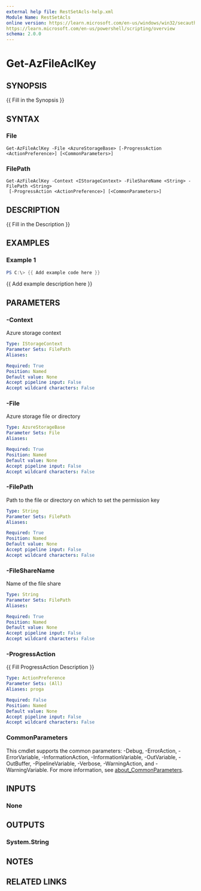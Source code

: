 ```yaml
---
external help file: RestSetAcls-help.xml
Module Name: RestSetAcls
online version: https://learn.microsoft.com/en-us/windows/win32/secauthz/security-descriptor-string-format
https://learn.microsoft.com/en-us/powershell/scripting/overview
schema: 2.0.0
---
```


# Get-AzFileAclKey

## SYNOPSIS
{{ Fill in the Synopsis }}

## SYNTAX

### File
```
Get-AzFileAclKey -File <AzureStorageBase> [-ProgressAction <ActionPreference>] [<CommonParameters>]
```

### FilePath
```
Get-AzFileAclKey -Context <IStorageContext> -FileShareName <String> -FilePath <String>
 [-ProgressAction <ActionPreference>] [<CommonParameters>]
```

## DESCRIPTION
{{ Fill in the Description }}

## EXAMPLES

### Example 1
```powershell
PS C:\> {{ Add example code here }}
```

{{ Add example description here }}

## PARAMETERS

### -Context
Azure storage context

```yaml
Type: IStorageContext
Parameter Sets: FilePath
Aliases:

Required: True
Position: Named
Default value: None
Accept pipeline input: False
Accept wildcard characters: False
```

### -File
Azure storage file or directory

```yaml
Type: AzureStorageBase
Parameter Sets: File
Aliases:

Required: True
Position: Named
Default value: None
Accept pipeline input: False
Accept wildcard characters: False
```

### -FilePath
Path to the file or directory on which to set the permission key

```yaml
Type: String
Parameter Sets: FilePath
Aliases:

Required: True
Position: Named
Default value: None
Accept pipeline input: False
Accept wildcard characters: False
```

### -FileShareName
Name of the file share

```yaml
Type: String
Parameter Sets: FilePath
Aliases:

Required: True
Position: Named
Default value: None
Accept pipeline input: False
Accept wildcard characters: False
```

### -ProgressAction
{{ Fill ProgressAction Description }}

```yaml
Type: ActionPreference
Parameter Sets: (All)
Aliases: proga

Required: False
Position: Named
Default value: None
Accept pipeline input: False
Accept wildcard characters: False
```

### CommonParameters
This cmdlet supports the common parameters: -Debug, -ErrorAction, -ErrorVariable, -InformationAction, -InformationVariable, -OutVariable, -OutBuffer, -PipelineVariable, -Verbose, -WarningAction, and -WarningVariable. For more information, see [about_CommonParameters](http://go.microsoft.com/fwlink/?LinkID=113216).

## INPUTS

### None

## OUTPUTS

### System.String

## NOTES

## RELATED LINKS
